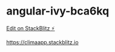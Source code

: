 # angular-ivy-bca6kq

[Edit on StackBlitz ⚡️](https://stackblitz.com/edit/climaapp)

https://climaapp.stackblitz.io
